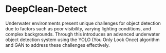 # DeepClean-Detect
Underwater environments present unique challenges for object detection due to factors such as poor visibility, varying lighting conditions, and complex backgrounds. Through this introduces an advanced underwater object detection system using the YOLO (You Only Look Once) algorithm and GAN to address these challenges effectively. 
